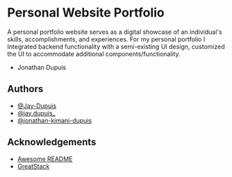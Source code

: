 # Personal Website Portfolio
A personal portfolio website serves as a digital showcase of an individual's skills, accomplishments, and experiences. For my personal portfolio
I Integrated backend functionality with a semi-existing UI design, customized the UI to accommodate additional components/functionality.

- Jonathan Dupuis 
## Authors
- [@Jay-Dupuis](https://www.github.com/Jay-Kimani)
- [@jay.dupuis_](https://www.instagram.com/jay.kimani_/)
- [@jonathan-kimani-dupuis](https://www.linkedin.com/in/jonathan-kimani-dupuis/)

## Acknowledgements

 - [Awesome README](https://github.com/matiassingers/awesome-readme)
 - [GreatStack](https://www.youtube.com/watch?v=0YFrGy_mzjY&t=331s)
 

